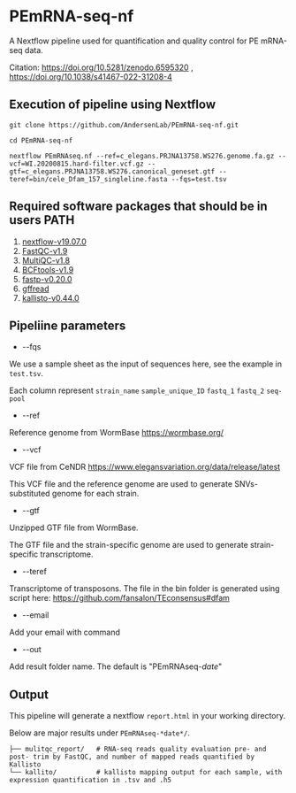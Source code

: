 # PEmRNA-seq-nf

A Nextflow pipeline used for quantification and quality control for PE mRNA-seq data.

Citation: https://doi.org/10.5281/zenodo.6595320 ,  
          https://doi.org/10.1038/s41467-022-31208-4

## Execution of pipeline using Nextflow
```
git clone https://github.com/AndersenLab/PEmRNA-seq-nf.git

cd PEmRNA-seq-nf

nextflow PEmRNAseq.nf --ref=c_elegans.PRJNA13758.WS276.genome.fa.gz --vcf=WI.20200815.hard-filter.vcf.gz --gtf=c_elegans.PRJNA13758.WS276.canonical_geneset.gtf --teref=bin/cele_Dfam_157_singleline.fasta --fqs=test.tsv 
```


## Required software packages that should be in users PATH

1. [nextflow-v19.07.0](https://www.nextflow.io/docs/latest/getstarted.html)
2. [FastQC-v1.9](https://github.com/s-andrews/FastQC)
3. [MultiQC-v1.8](https://github.com/ewels/MultiQC)
4. [BCFtools-v1.9](https://samtools.github.io/bcftools/bcftools.html)
5. [fastp-v0.20.0](https://github.com/OpenGene/fastp)
6. [gffread](https://github.com/gpertea/gffread)
7. [kallisto-v0.44.0](https://github.com/pachterlab/kallisto)



## Pipeliine parameters

* --fqs

We use a sample sheet as the input of sequences here, see the example in `test.tsv`.

Each column represent `strain_name` `sample_unique_ID` `fastq_1` `fastq_2` `seq-pool`

* --ref

Reference genome from WormBase https://wormbase.org/

* --vcf

VCF file from CeNDR https://www.elegansvariation.org/data/release/latest 

This VCF file and the reference genome are used to generate SNVs-substituted genome for each strain.

* --gtf

Unzipped GTF file from WormBase.

The GTF file and the strain-specific genome are used to generate strain-specific transcriptome.


* --teref

Transcriptome of transposons. The file in the bin folder is generated using script here: https://github.com/fansalon/TEconsensus#dfam

* --email

Add your email with command

* --out

Add result folder name. The default is "PEmRNAseq-*date*"

 
## Output

This pipeline will generate a nextflow `report.html` in your working directory.

Below are major results under `PEmRNAseq-*date*/`.
```
├── mulitqc_report/   # RNA-seq reads quality evaluation pre- and post- trim by FastQC, and number of mapped reads quantified by Kallisto
└── kallito/          # kallisto mapping output for each sample, with expression quantification in .tsv and .h5  

```
 




